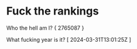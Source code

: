 # Fuck the rankings

Who the hell am I?
{ 2765087 }

What fucking year is it?
[ 2024-03-31T13:01:25Z ]
